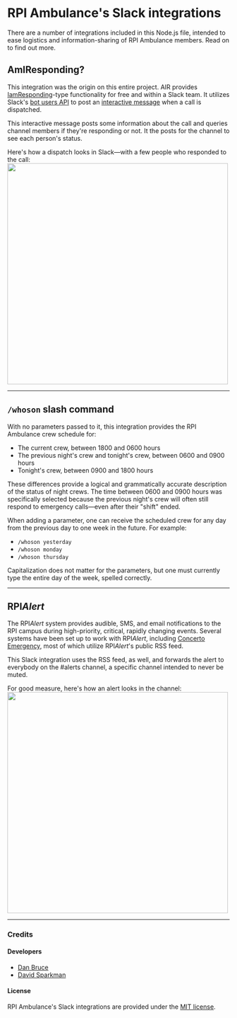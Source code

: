 # RPI Ambulance's Slack integrations
There are a number of integrations included in this Node.js file, intended to ease logistics and information-sharing of RPI Ambulance members. Read on to find out more.

## AmIResponding?

This integration was the origin on this entire project. AIR provides [IamResponding](https://iamresponding.com/v3/Pages/Default.aspx)-type functionality for free and within a Slack team. It utilizes Slack's [bot users API](https://api.slack.com/bot-users) to post an [interactive message](https://api.slack.com/interactive-messages) when a call is dispatched.

This interactive message posts some information about the call and queries channel members if they're responding or not. It the posts for the channel to see each person's status.

Here's how a dispatch looks in Slack—with a few people who responded to the call:  
<img src="https://i.imgur.com/qAL5Szl.png" width="500">

---

## `/whoson` slash command
With no parameters passed to it, this integration provides the RPI Ambulance crew schedule for:
* The current crew, between 1800 and 0600 hours
* The previous night's crew and tonight's crew, between 0600 and 0900 hours
* Tonight's crew, between 0900 and 1800 hours

These differences provide a logical and grammatically accurate description of the status of night crews. The time between 0600 and 0900 hours was specifically selected because the previous night's crew will often still respond to emergency calls—even after their "shift" ended.

When adding a parameter, one can receive the scheduled crew for any day from the previous day to one week in the future. For example:
* `/whoson yesterday`
* `/whoson monday`
* `/whoson thursday`

Capitalization does not matter for the parameters, but one must currently type the entire day of the week, spelled correctly.

___

## RPI*Alert*
The RPI*Alert* system provides audible, SMS, and email notifications to the RPI campus during high-priority, critical, rapidly changing events. Several systems have been set up to work with RPI*Alert*, including [Concerto Emergency](https://github.com/concerto-addons/concerto_emergency), most of which utilize RPI*Alert*'s public RSS feed.

This Slack integration uses the RSS feed, as well, and forwards the alert to everybody on the #alerts channel, a specific channel intended to never be muted.

For good measure, here's how an alert looks in the channel:  
<img src="https://i.imgur.com/9PKjtbU.png" width="500">


---

### Credits

#### Developers
* [Dan Bruce](http://github.com/ddbruce)
* [David Sparkman](http://github.com/David-Sparky)

#### License
RPI Ambulance's Slack integrations are provided under the [MIT license](https://opensource.org/licenses/MIT).
